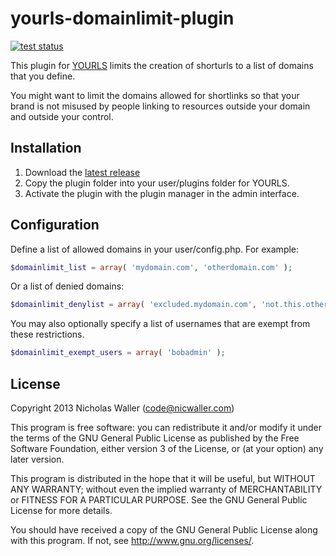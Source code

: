yourls-domainlimit-plugin
=========================

[![test status](https://github.com/nicwaller/yourls-domainlimit-plugin/actions/workflows/test.yaml/badge.svg?branch=master)](https://github.com/nicwaller/yourls-domainlimit-plugin/actions/workflows/test.yaml)

This plugin for [YOURLS](https://github.com/YOURLS/YOURLS) limits the creation of shorturls to a list of domains that you define.

You might want to limit the domains allowed for shortlinks so that your brand is not misused by people linking to resources outside your domain and outside your control.

Installation
------------
1. Download the [latest release](https://github.com/nicwaller/yourls-domainlimit-plugin/releases)
1. Copy the plugin folder into your user/plugins folder for YOURLS.
1. Activate the plugin with the plugin manager in the admin interface.

Configuration
-------------
Define a list of allowed domains in your user/config.php. For example:
```php
$domainlimit_list = array( 'mydomain.com', 'otherdomain.com' );
```

Or a list of denied domains:

```php
$domainlimit_denylist = array( 'excluded.mydomain.com', 'not.this.otherdomain.com' )
````

You may also optionally specify a list of usernames that are exempt from these restrictions.

```php
$domainlimit_exempt_users = array( 'bobadmin' );
```

License
-------
Copyright 2013 Nicholas Waller (code@nicwaller.com)

This program is free software: you can redistribute it and/or modify
it under the terms of the GNU General Public License as published by
the Free Software Foundation, either version 3 of the License, or
(at your option) any later version.

This program is distributed in the hope that it will be useful,
but WITHOUT ANY WARRANTY; without even the implied warranty of
MERCHANTABILITY or FITNESS FOR A PARTICULAR PURPOSE.  See the
GNU General Public License for more details.

You should have received a copy of the GNU General Public License
along with this program.  If not, see <http://www.gnu.org/licenses/>.
